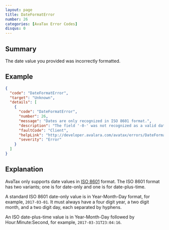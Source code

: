 ```yaml
---
layout: page
title: DateFormatError
number: 26
categories: [AvaTax Error Codes]
disqus: 0
---
```


## Summary

The date value you provided was incorrectly formatted.

## Example

```json
{
  "code": "DateFormatError",
  "target": "Unknown",
  "details": [
    {
      "code": "DateFormatError",
      "number": 26,
      "message": "Dates are only recognized in ISO 8601 format.",
      "description": "The field '-0-' was not recognized as a valid date value.  Valid dates are in the ISO 8601 format.",
      "faultCode": "Client",
      "helpLink": "http://developer.avalara.com/avatax/errors/DateFormatError",
      "severity": "Error"
    }
  ]
}
```

## Explanation

AvaTax only supports date values in [ISO 8601](https://en.wikipedia.org/wiki/ISO_8601) format.  The ISO 8601 format has two variants; one is for date-only and one is for date-plus-time.

A standard ISO 8601 date-only value is in Year-Month-Day format, for example, `2017-03-01`.  It must always have a four digit year, a two digit month, and a two digit day, each separated by hyphens.

An ISO date-plus-time value is in Year-Month-Day followed by Hour:Minute:Second, for example, `2017-03-31T23:04:16`.

